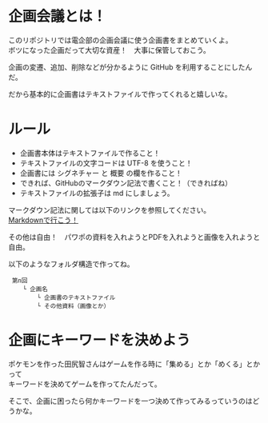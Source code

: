 # 企画会議とは！

 このリポジトリでは電企部の企画会議に使う企画書をまとめていくよ。  
 ボツになった企画だって大切な資産！　大事に保管しておこう。
 
 企画の変遷、追加、削除などが分かるように GitHub を利用することにしたんだ。
 
 だから基本的に企画書はテキストファイルで作ってくれると嬉しいな。
 

# ルール

 - 企画書本体はテキストファイルで作ること！
 - テキストファイルの文字コードは UTF-8 を使うこと！
 - 企画書には シグネチャー と 概要 の欄を作ること！
 - できれば、GitHubのマークダウン記法で書くこと！（できればね）
 - テキストファイルの拡張子は md にしましょう。
 
 マークダウン記法に関しては以下のリンクを参照してください。  
 [Markdownで行こう！](https://gist.github.com/wate/7072365])
 
 その他は自由！　パワポの資料を入れようとPDFを入れようと画像を入れようと自由。
 
 
 以下のようなフォルダ構造で作ってね。
 
	 第n回
	 	└ 企画名
	 		└ 企画書のテキストファイル
	 		└ その他資料（画像とか）
 
# 企画にキーワードを決めよう

 ポケモンを作った田尻智さんはゲームを作る時に「集める」とか「めくる」とかって  
 キーワードを決めてゲームを作ってたんだって。
 
 そこで、企画に困ったら何かキーワードを一つ決めて作ってみるっていうのはどうかな。

